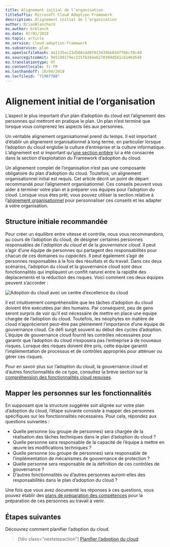 ```yaml
---
title: Alignement initial de l’organisation
titleSuffix: Microsoft Cloud Adoption Framework
description: Alignement initial de l’organisation
author: BrianBlanchard
ms.author: brblanch
ms.date: 07/01/2019
ms.topic: article
ms.service: cloud-adoption-framework
ms.subservice: plan
ms.openlocfilehash: 4a1135ec23d508cdd0f013439bb034ff66cf0c4d
ms.sourcegitcommit: 945198179ec215fb264e6270369d561cb146d548
ms.translationtype: HT
ms.contentlocale: fr-FR
ms.lasthandoff: 10/04/2019
ms.locfileid: "71967788"
---
```

# <a name="initial-organization-alignment"></a>Alignement initial de l’organisation

L’aspect le plus important d’un plan d’adoption du cloud est l’alignement des personnes qui mettront en pratique le plan. Un plan n’est terminé que lorsque vous comprenez les aspects liés aux personnes.

Un véritable alignement organisationnel prend du temps. Il est important d’établir un alignement organisationnel à long terme, en particulier lorsque l’adoption du cloud englobe la culture d’entreprise et la culture informatique. L’alignement est si important qu’[une section entière](../organize/index.md) lui a été consacrée dans la section d’exploitation du Framework d’adoption du cloud.

Un alignement complet de l’organisation n’est pas une composante obligatoire du plan d’adoption du cloud. Toutefois, un alignement organisationnel initial est requis. Cet article décrit un point de départ recommandé pour l’alignement organisationnel. Ces conseils peuvent vous aider à terminer votre plan et à préparer vos équipes pour l’adoption du cloud. Lorsque vous êtes prêt, vous pouvez utiliser la section relative à l’[alignement organisationnel](../organize/index.md) pour personnaliser ces conseils et les adapter à votre organisation.

## <a name="initial-best-practice-structure"></a>Structure initiale recommandée

Pour créer un équilibre entre vitesse et contrôle, nous vous recommandons, au cours de l’adoption du cloud, de désigner certaines personnes responsables de l’*adoption du cloud* et de la *gouvernance cloud*. Il peut s’agir d’une équipe de personnes qui partagent des responsabilités pour chacun de ces domaines ou *capacités*. Il peut également s’agir de personnes responsables à la fois des résultats et du travail. Dans ces deux scénarios, l’adoption du cloud et la gouvernance cloud sont deux fonctionnalités qui impliquent un conflit naturel entre la rapidité des déplacements et la réduction des risques. Voici comment ces deux équipes peuvent s’accorder :

![Adoption du cloud avec un centre d’excellence du cloud](../_images/ready/org-ready-best-practice.png)

Il est intuitivement compréhensible que les tâches d’adoption du cloud doivent être exécutées par des humains. Par conséquent, peu de gens seront surpris de voir qu’il est nécessaire de mettre en place une équipe chargée de l’adoption du cloud. Toutefois, les néophytes en matière de cloud n’apprécieront peut-être pas pleinement l’importance d’une équipe de gouvernance cloud. Ce défi surgit souvent au début des cycles d’adoption. L’équipe de gouvernance cloud fournit les contrôles nécessaires pour garantir que l’adoption du cloud n’exposera pas l’entreprise à de nouveaux risques. Lorsque des risques doivent être pris, cette équipe garantit l’implémentation de processus et de contrôles appropriés pour atténuer ou gérer ces risques.

Pour en savoir plus sur l’adoption du cloud, la gouvernance cloud et d’autres fonctionnalités de ce type, consultez la brève section sur la [compréhension des fonctionnalités cloud requises](../organize/index.md?#understand-required-cloud-capabilities).

## <a name="map-people-to-capabilities"></a>Mapper les personnes sur les fonctionnalités

En supposant que la structure suggérée soit alignée sur votre plan d’adoption du cloud, l’étape suivante consiste à mapper des personnes spécifiques sur les fonctionnalités nécessaires. Pour cela, répondez aux questions suivantes :

- Quelle personne (ou groupe de personnes) sera chargée de la réalisation des tâches techniques dans le plan d’adoption du cloud ?
- Quelle personne sera responsable de la capacité de l’équipe à mettre en œuvre les modifications techniques ?
- Quelle personne (ou groupe de personnes) sera responsable de l’implémentation de mécanismes de gouvernance de protection ?
- Quelle personne sera responsable de la définition de ces contrôles de gouvernance ?
- D’autres fonctionnalités ou d’autres personnes auront-elles des responsabilités dans le plan d’adoption du cloud ?

Une fois que vous avez documenté les réponses à ces questions, vous pouvez établir des [plans de préparation des compétences](./adapt-roles-skills-processes.md) pour la préparation de ces personnes au travail à venir.

## <a name="next-steps"></a>Étapes suivantes

Découvrez comment planifier l’adoption du cloud.

> [!div class="nextstepaction"]
> [Planifier l’adoption du cloud](./plan-intro.md)
